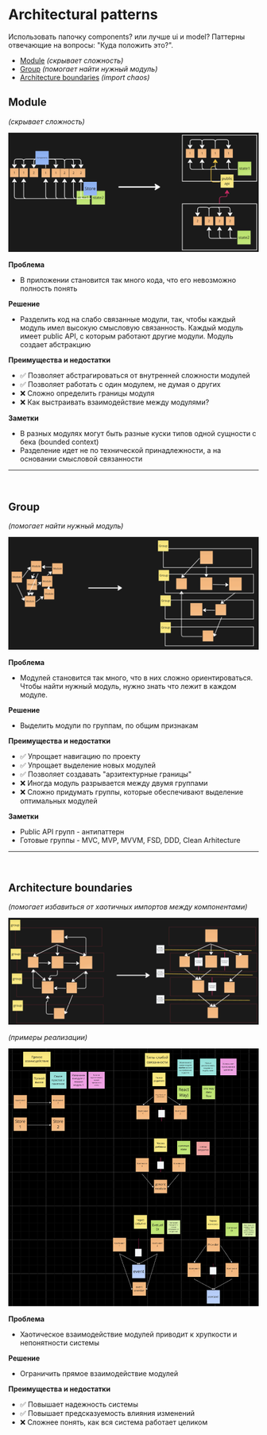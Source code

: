 # Architectural patterns

Использовать папочку components? или лучше ui и model?
Паттерны отвечающие на вопросы: "Куда положить это?".

- [Module](#module) _(скрывает сложность)_
- [Group](#group) _(помогает найти нужный модуль)_
- [Architecture boundaries](#architecture-boundaries) _(import chaos)_

## Module

_(скрывает сложность)_

![](./schemes/module_pic.png)

**Проблема**

- В приложении становится так много кода, что его невозможно полность понять

**Решение**

- Разделить код на слабо связанные модули, так, чтобы каждый модуль имел высокую смысловую связанность. Каждый модуль имеет public API, с которым работают другие модули. Модуль создает абстракцию

**Преимущества и недостатки**

- ✅ Позволяет абстрагироваться от внутренней сложности модулей
- ✅ Позволяет работать с один модулем, не думая о других
- ❌ Сложно определить границы модуля
- ❌ Как выстраивать взаимодействие между модулями?

**Заметки**

- В разных модулях могут быть разные куски типов одной сущности с бека (bounded context)
- Разделение идет не по технической принадлежности, а на основании смысловой связанности

---

&nbsp;

## Group

_(помогает найти нужный модуль)_

![](./schemes/group_pic.png)

**Проблема**

- Модулей становится так много, что в них сложно ориентироваться. Чтобы найти нужный модуль, нужно знать что лежит в каждом модуле.

**Решение**

- Выделить модули по группам, по общим признакам

**Преимущества и недостатки**

- ✅ Упрощает навигацию по проекту
- ✅ Упрощает выделение новых модулей
- ✅ Позволяет создавать "арзитектурные границы"
- ❌ Иногда модуль разрывается между двумя группами
- ❌ Сложно придумать группы, которые обеспечивают выделение оптимальных модулей

**Заметки**

- Public API групп - антипаттерн
- Готовые группы - MVC, MVP, MVVM, FSD, DDD, Clean Arhitecture

---

&nbsp;

## Architecture boundaries

_(помогает избавиться от хаотичных импортов между компонентами)_

![](./schemes/architecture_boundaries_pic.png)

_(примеры реализации)_

![](./schemes/architecture_boundaries_examples_pic.png)

**Проблема**

- Хаотическое взаимодействие модулей приводит к хрупкости и непонятности системы

**Решение**

- Ограничить прямое взаимодействие модулей

**Преимущества и недостатки**

- ✅ Повышает надежность системы
- ✅ Повышает предсказуемость влияния изменений
- ❌ Сложнее понять, как вся система работает целиком